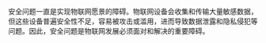安全问题一直是实现物联网愿景的障碍。物联网设备会收集和传输大量敏感数据，但这些设备普遍安全性不足，容易被攻击或滥用，进而导致数据泄露和隐私侵犯等问题。因此，安全问题是物联网发展必须面对和解决的重要障碍。